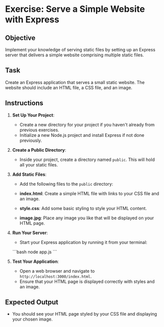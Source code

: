 # Exercise: Serve a Simple Website with Express

## Objective
Implement your knowledge of serving static files by setting up an Express server that delivers a simple website comprising multiple static files.

## Task
Create an Express application that serves a small static website. The website should include an HTML file, a CSS file, and an image.

## Instructions
1. **Set Up Your Project**:
   - Create a new directory for your project if you haven't already from previous exercises.
   - Initialize a new Node.js project and install Express if not done previously.

2. **Create a Public Directory**:
   - Inside your project, create a directory named `public`. This will hold all your static files.

3. **Add Static Files**:
   - Add the following files to the `public` directory:

    - **index.html**: Create a simple HTML file with links to your CSS file and an image.
    - **style.css**: Add some basic styling to style your HTML content.
    - **image.jpg**: Place any image you like that will be displayed on your HTML page.

4. **Run Your Server**:
   - Start your Express application by running it from your terminal:

   \`\`\`bash
   node app.js
   \`\`\`

5. **Test Your Application**:
   - Open a web browser and navigate to `http://localhost:3000/index.html`.
   - Ensure that your HTML page is displayed correctly with styles and an image.

## Expected Output
- You should see your HTML page styled by your CSS file and displaying your chosen image.

